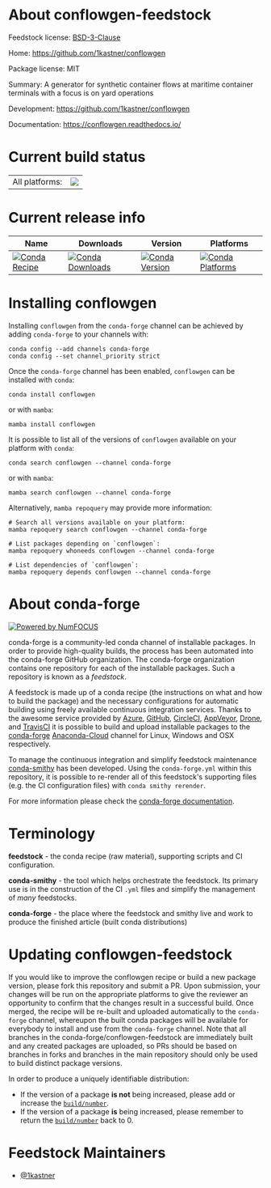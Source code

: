 About conflowgen-feedstock
==========================

Feedstock license: [BSD-3-Clause](https://github.com/conda-forge/conflowgen-feedstock/blob/main/LICENSE.txt)

Home: https://github.com/1kastner/conflowgen

Package license: MIT

Summary: A generator for synthetic container flows at maritime container terminals with a focus is on yard operations

Development: https://github.com/1kastner/conflowgen

Documentation: https://conflowgen.readthedocs.io/

Current build status
====================


<table><tr><td>All platforms:</td>
    <td>
      <a href="https://dev.azure.com/conda-forge/feedstock-builds/_build/latest?definitionId=15965&branchName=main">
        <img src="https://dev.azure.com/conda-forge/feedstock-builds/_apis/build/status/conflowgen-feedstock?branchName=main">
      </a>
    </td>
  </tr>
</table>

Current release info
====================

| Name | Downloads | Version | Platforms |
| --- | --- | --- | --- |
| [![Conda Recipe](https://img.shields.io/badge/recipe-conflowgen-green.svg)](https://anaconda.org/conda-forge/conflowgen) | [![Conda Downloads](https://img.shields.io/conda/dn/conda-forge/conflowgen.svg)](https://anaconda.org/conda-forge/conflowgen) | [![Conda Version](https://img.shields.io/conda/vn/conda-forge/conflowgen.svg)](https://anaconda.org/conda-forge/conflowgen) | [![Conda Platforms](https://img.shields.io/conda/pn/conda-forge/conflowgen.svg)](https://anaconda.org/conda-forge/conflowgen) |

Installing conflowgen
=====================

Installing `conflowgen` from the `conda-forge` channel can be achieved by adding `conda-forge` to your channels with:

```
conda config --add channels conda-forge
conda config --set channel_priority strict
```

Once the `conda-forge` channel has been enabled, `conflowgen` can be installed with `conda`:

```
conda install conflowgen
```

or with `mamba`:

```
mamba install conflowgen
```

It is possible to list all of the versions of `conflowgen` available on your platform with `conda`:

```
conda search conflowgen --channel conda-forge
```

or with `mamba`:

```
mamba search conflowgen --channel conda-forge
```

Alternatively, `mamba repoquery` may provide more information:

```
# Search all versions available on your platform:
mamba repoquery search conflowgen --channel conda-forge

# List packages depending on `conflowgen`:
mamba repoquery whoneeds conflowgen --channel conda-forge

# List dependencies of `conflowgen`:
mamba repoquery depends conflowgen --channel conda-forge
```


About conda-forge
=================

[![Powered by
NumFOCUS](https://img.shields.io/badge/powered%20by-NumFOCUS-orange.svg?style=flat&colorA=E1523D&colorB=007D8A)](https://numfocus.org)

conda-forge is a community-led conda channel of installable packages.
In order to provide high-quality builds, the process has been automated into the
conda-forge GitHub organization. The conda-forge organization contains one repository
for each of the installable packages. Such a repository is known as a *feedstock*.

A feedstock is made up of a conda recipe (the instructions on what and how to build
the package) and the necessary configurations for automatic building using freely
available continuous integration services. Thanks to the awesome service provided by
[Azure](https://azure.microsoft.com/en-us/services/devops/), [GitHub](https://github.com/),
[CircleCI](https://circleci.com/), [AppVeyor](https://www.appveyor.com/),
[Drone](https://cloud.drone.io/welcome), and [TravisCI](https://travis-ci.com/)
it is possible to build and upload installable packages to the
[conda-forge](https://anaconda.org/conda-forge) [Anaconda-Cloud](https://anaconda.org/)
channel for Linux, Windows and OSX respectively.

To manage the continuous integration and simplify feedstock maintenance
[conda-smithy](https://github.com/conda-forge/conda-smithy) has been developed.
Using the ``conda-forge.yml`` within this repository, it is possible to re-render all of
this feedstock's supporting files (e.g. the CI configuration files) with ``conda smithy rerender``.

For more information please check the [conda-forge documentation](https://conda-forge.org/docs/).

Terminology
===========

**feedstock** - the conda recipe (raw material), supporting scripts and CI configuration.

**conda-smithy** - the tool which helps orchestrate the feedstock.
                   Its primary use is in the construction of the CI ``.yml`` files
                   and simplify the management of *many* feedstocks.

**conda-forge** - the place where the feedstock and smithy live and work to
                  produce the finished article (built conda distributions)


Updating conflowgen-feedstock
=============================

If you would like to improve the conflowgen recipe or build a new
package version, please fork this repository and submit a PR. Upon submission,
your changes will be run on the appropriate platforms to give the reviewer an
opportunity to confirm that the changes result in a successful build. Once
merged, the recipe will be re-built and uploaded automatically to the
`conda-forge` channel, whereupon the built conda packages will be available for
everybody to install and use from the `conda-forge` channel.
Note that all branches in the conda-forge/conflowgen-feedstock are
immediately built and any created packages are uploaded, so PRs should be based
on branches in forks and branches in the main repository should only be used to
build distinct package versions.

In order to produce a uniquely identifiable distribution:
 * If the version of a package **is not** being increased, please add or increase
   the [``build/number``](https://docs.conda.io/projects/conda-build/en/latest/resources/define-metadata.html#build-number-and-string).
 * If the version of a package **is** being increased, please remember to return
   the [``build/number``](https://docs.conda.io/projects/conda-build/en/latest/resources/define-metadata.html#build-number-and-string)
   back to 0.

Feedstock Maintainers
=====================

* [@1kastner](https://github.com/1kastner/)


